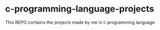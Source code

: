 # c-programming-language-projects
This REPO contains the projects made by me in c programming language
